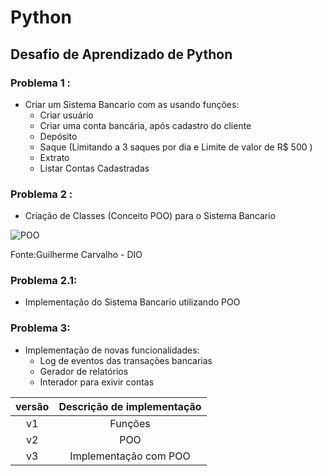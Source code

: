 # Python
## Desafio de Aprendizado de Python

### Problema 1 :
- Criar um Sistema Bancario com as usando funções:
    - Criar usuário
    - Criar uma conta bancária, após cadastro do cliente
    - Depósito
    - Saque (Limitando a 3 saques por dia e Limite de valor de R$ 500 )
    - Extrato
    - Listar Contas Cadastradas

### Problema 2 :
- Criação de Classes (Conceito POO) para o Sistema Bancario
   

![POO](POO.jpg "Modelagem das classes")

Fonte:Guilherme Carvalho - DIO

### Problema 2.1:
- Implementação do Sistema Bancario utilizando POO

### Problema 3:
- Implementação de novas funcionalidades:
    - Log de eventos das transações bancarias
    - Gerador de relatórios
    - Interador para exivir contas 





|versão| Descrição de implementação |
|:----:|:--------------------------:|
|v1|Funções|
|v2|POO|
|v3|Implementação com POO|


